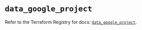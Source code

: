# `data_google_project`

Refer to the Terraform Registry for docs: [`data_google_project`](https://registry.terraform.io/providers/hashicorp/google-beta/5.11.0/docs/data-sources/google_project).
